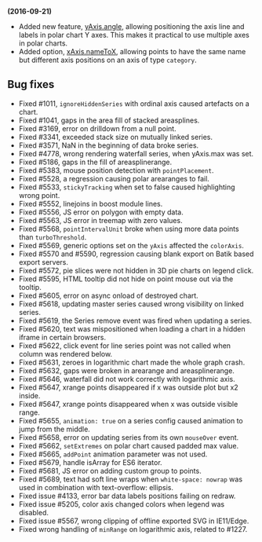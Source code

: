 **(2016-09-21)**
        
- Added new feature, [yAxis.angle](https://api.highcharts.com/highcharts/yAxis.angle), allowing positioning the axis line and labels in polar chart Y axes. This makes it practical to use multiple axes in polar charts.
- Added option, [xAxis.nameToX](https://api.highcharts.com/highcharts/xAxis.nameToX), allowing points to have the same name but different axis positions on an axis of type `category`.

## Bug fixes 
- Fixed #1011, `ignoreHiddenSeries` with ordinal axis caused artefacts on a chart.
- Fixed #1041, gaps in the area fill of stacked areasplines.
- Fixed #3169, error on drilldown from a null point.
- Fixed #3341, exceeded stack size on mutually linked series.
- Fixed #3571, NaN in the beginning of data broke series.
- Fixed #4778, wrong rendering waterfall series, when yAxis.max was set.
- Fixed #5186, gaps in the fill of areasplinerange.
- Fixed #5383, mouse position detection with `pointPlacement`.
- Fixed #5528, a regression causing polar arearanges to fail.
- Fixed #5533, `stickyTracking` when set to false caused highlighting wrong point.
- Fixed #5552, linejoins in boost module lines.
- Fixed #5556, JS error on polygon with empty data.
- Fixed #5563, JS error in treemap with zero values.
- Fixed #5568, `pointIntervalUnit` broke when using more data points than `turboThreshold`.
- Fixed #5569, generic options set on the `yAxis` affected the `colorAxis`.
- Fixed #5570 and #5590, regression causing blank export on Batik based export servers.
- Fixed #5572, pie slices were not hidden in 3D pie charts on legend click.
- Fixed #5595, HTML tooltip did not hide on point mouse out via the tooltip.
- Fixed #5605, error on async onload of destroyed chart.
- Fixed #5618, updating master series caused wrong visibility on linked series.
- Fixed #5619, the Series remove event was fired when updating a series.
- Fixed #5620, text was mispositioned when loading a chart in a hidden iframe in certain browsers.
- Fixed #5622, click event for line series point was not called when column was rendered below.
- Fixed #5631, zeroes in logarithmic chart made the whole graph crash.
- Fixed #5632, gaps were broken in arearange and areasplinerange.
- Fixed #5646, waterfall did not work correctly with logarithmic axis.
- Fixed #5647, xrange points disappeared if x was outside plot but x2 inside.
- Fixed #5647, xrange points disappeared when x was outside visible range.
- Fixed #5655, `animation: true` on a series config caused animation to jump from the middle.
- Fixed #5658, error on updating series from its own `mouseOver` event.
- Fixed #5662, `setExtremes` on polar chart caused padded max value.
- Fixed #5665, `addPoint` animation parameter was not used.
- Fixed #5679, handle isArray for ES6 iterator.
- Fixed #5681, JS error on adding custom group to points.
- Fixed #5689, text had soft line wraps when `white-space: nowrap` was used in combination with text-overflow: ellipsis.
- Fixed issue #4133, error bar data labels positions failing on redraw.
- Fixed issue #5205, color axis changed colors when legend was disabled.
- Fixed issue #5567, wrong clipping of offline exported SVG in IE11/Edge.
- Fixed wrong handling of `minRange` on logarithmic axis, related to #1227.